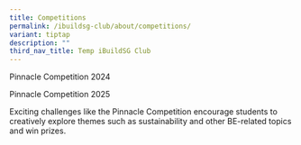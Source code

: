 ```yaml
---
title: Competitions
permalink: /ibuildsg-club/about/competitions/
variant: tiptap
description: ""
third_nav_title: Temp iBuildSG Club
---
```

<p>Pinnacle Competition 2024</p>
<p>Pinnacle Competition 2025</p>
<p>Exciting challenges like the Pinnacle Competition encourage students to
creatively explore themes such as sustainability and other BE-related topics
and win prizes.</p>
<p>
<br>
</p>